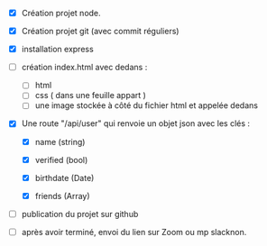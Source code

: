 - [x] Création projet node.

- [x] Création projet git (avec commit réguliers)

- [x] installation express

- [ ] création index.html avec dedans :

    - [ ] html
    - [ ] css ( dans une feuille appart )
    - [ ] une image stockée à côté du fichier html et appelée dedans

- [x] Une route "/api/user" qui renvoie un objet json avec les clés :

    - [x] name (string)

    - [x] verified (bool)

    - [x] birthdate (Date)

    - [x] friends (Array)

- [ ] publication du projet sur github

- [ ] après avoir terminé, envoi du lien sur Zoom ou mp slacknon.
